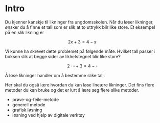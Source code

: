 # Intro

Du kjenner kanskje til likninger fra ungdomsskolen. Når du løser likninger, ønsker du å finne et tall som er slik at to uttrykk blir like store. Et eksempel på en slik likning er 

$$ 2x+3=4-x$$

Vi kunne ha skrevet dette problemet på følgende måte. Hvilket tall passer i boksen slik at begge sider av likhetstegnet blir like store? 

$$ 2 \cdot \square +3=4-\square$$  

Å løse likninger handler om å bestemme slike tall.

Her skal du også lære hvordan du kan løse lineære likninger. Det fins flere metoder du kan bruke og det er lurt å lære seg flere slike metoder.

* prøve-og-feile-metode
* generell metode
* grafisk løsning
* løsning ved hjelp av digitale verktøy 

 